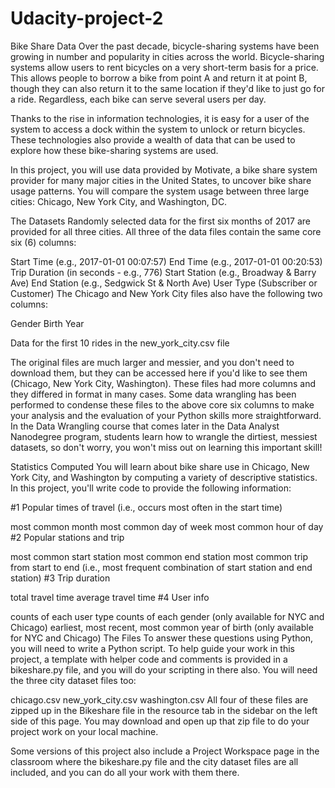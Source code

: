 # Udacity-project-2
Bike Share Data
Over the past decade, bicycle-sharing systems have been growing in number and popularity in cities across the world. Bicycle-sharing systems allow users to rent bicycles on a very short-term basis for a price. This allows people to borrow a bike from point A and return it at point B, though they can also return it to the same location if they'd like to just go for a ride. Regardless, each bike can serve several users per day.

Thanks to the rise in information technologies, it is easy for a user of the system to access a dock within the system to unlock or return bicycles. These technologies also provide a wealth of data that can be used to explore how these bike-sharing systems are used.

In this project, you will use data provided by Motivate, a bike share system provider for many major cities in the United States, to uncover bike share usage patterns. You will compare the system usage between three large cities: Chicago, New York City, and Washington, DC.

The Datasets
Randomly selected data for the first six months of 2017 are provided for all three cities. All three of the data files contain the same core six (6) columns:

Start Time (e.g., 2017-01-01 00:07:57)
End Time (e.g., 2017-01-01 00:20:53)
Trip Duration (in seconds - e.g., 776)
Start Station (e.g., Broadway & Barry Ave)
End Station (e.g., Sedgwick St & North Ave)
User Type (Subscriber or Customer)
The Chicago and New York City files also have the following two columns:

Gender
Birth Year

Data for the first 10 rides in the new_york_city.csv file

The original files are much larger and messier, and you don't need to download them, but they can be accessed here if you'd like to see them (Chicago, New York City, Washington). These files had more columns and they differed in format in many cases. Some data wrangling has been performed to condense these files to the above core six columns to make your analysis and the evaluation of your Python skills more straightforward. In the Data Wrangling course that comes later in the Data Analyst Nanodegree program, students learn how to wrangle the dirtiest, messiest datasets, so don't worry, you won't miss out on learning this important skill!

Statistics Computed
You will learn about bike share use in Chicago, New York City, and Washington by computing a variety of descriptive statistics. In this project, you'll write code to provide the following information:

#1 Popular times of travel (i.e., occurs most often in the start time)

most common month
most common day of week
most common hour of day
#2 Popular stations and trip

most common start station
most common end station
most common trip from start to end (i.e., most frequent combination of start station and end station)
#3 Trip duration

total travel time
average travel time
#4 User info

counts of each user type
counts of each gender (only available for NYC and Chicago)
earliest, most recent, most common year of birth (only available for NYC and Chicago)
The Files
To answer these questions using Python, you will need to write a Python script. To help guide your work in this project, a template with helper code and comments is provided in a bikeshare.py file, and you will do your scripting in there also. You will need the three city dataset files too:

chicago.csv
new_york_city.csv
washington.csv
All four of these files are zipped up in the Bikeshare file in the resource tab in the sidebar on the left side of this page. You may download and open up that zip file to do your project work on your local machine.

Some versions of this project also include a Project Workspace page in the classroom where the bikeshare.py file and the city dataset files are all included, and you can do all your work with them there.
